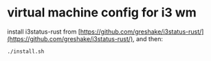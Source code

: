 # virtual machine config for i3 wm

install i3status-rust from [https://github.com/greshake/i3status-rust/](https://github.com/greshake/i3status-rust/), and then:

    ./install.sh
